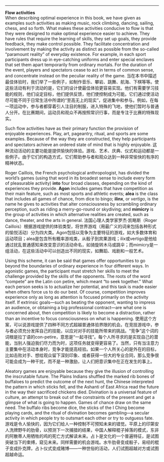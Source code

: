  - - - - 
**Flow activities**  
When describing optimal experience in this book, we have given as examples such activities as making music, rock climbing, dancing, sailing, chess, and so forth. What makes these activities conducive to flow is that they were designed to make optimal experience easier to achieve. They have rules that require the learning of skills, they set up goals, they provide feedback, they make control possible. They facilitate concentration and involvement by making the activity as distinct as possible from the so-called “paramount reality” of everyday existence. For example, in each sport participants dress up in eye-catching uniforms and enter special enclaves that set them apart temporarily from ordinary mortals. For the duration of the event, players and spectators cease to act in terms of common sense, and concentrate instead on the peculiar reality of the game.
当在本书中描述最佳体验时，我们举了一些例子，如制作音乐、攀岩、跳舞、航海、下棋等等。使这些活动有利于流动的是，它们的设计使最佳体验更容易实现。他们有需要学习技能的规则，他们设定目标，他们提供反馈，他们使控制成为可能。它们通过使活动尽可能不同于日常生活中所谓的“至高无上的现实”，促进集中和参与。例如，在每一项运动中，参与者都穿着引人注目的制服，进入特殊的飞地，使他们暂时与普通人分开。在比赛期间，运动员和观众不再按照常识行事，而是专注于比赛的特殊现实。

Such flow activities have as their primary function the provision of enjoyable experiences. Play, art, pageantry, ritual, and sports are some examples. Because of the way they are constructed, they help participants and spectators achieve an ordered state of mind that is highly enjoyable.
这种流动活动的主要功能是提供愉快的体验。游戏、艺术、庆典、仪式和运动都是一些例子。由于它们的构造方式，它们帮助参与者和观众达到一种非常愉快的有序的精神状态。

Roger Caillois, the French psychological anthropologist, has divided the world’s games (using that word in its broadest sense to include every form of pleasurable activity) **into** four broad classes, depending on the kind of experiences they provide. **Agon** includes games that have competition as their main feature, such as most sports and athletic events; **alea** is the class that includes all games of chance, from dice to bingo; **ilinx**, or *vertigo*, is the name he gives to activities that alter consciousness by scrambling ordinary perception, such as riding a merry-go-round or skydiving; and **mimicry** is the group of activities in which alternative realities are created, such as dance, theater, and the arts in general.
法国心理人类学家罗杰·凯略斯（Roger Caillois）根据游戏提供的体验类型，将世界游戏（用最广义的词来包括各种形式的愉悦活动）分为四大类。Agon包括以竞争为主要特征的游戏，如大多数体育和运动项目；alea是包含所有概率游戏类，从骰子到宾果游戏；ilix或vertigo是他给通过扰乱普通感知来改变意识的活动命名，如骑旋转木马或跳伞；而mimicry是一组活动，在这些活动中可以创造出不同的现实，如舞蹈、戏剧和一般艺术。


Using this scheme, it can be said that games offer opportunities to go beyond the boundaries of ordinary experience in four different ways. In agonistic games, the participant must stretch her skills to meet the challenge provided by the skills of the opponents. The roots of the word “compete” are the Latin con petire, which meant “to seek together.” What each person seeks is to actualize her potential, and this task is made easier when others force us to do our best. Of course, competition improves experience only as long as attention is focused primarily on the activity itself. If extrinsic goals—such as beating the opponent, wanting to impress an audience, or obtaining a big professional contract—are what one is concerned about, then competition is likely to become a distraction, rather than an incentive to focus consciousness on what is happening.
使用这个方案，可以说游戏提供了四种不同方式超越普通体验界限的机会。在竞技游戏中，参与者必须充分发挥自己的技能，以应对对手的技能所带来的挑战。“竞争”这个词的词根是拉丁语的con-petire，意思是“一起寻找”。每个人所寻求的是实现自己的潜能，当别人强迫我们尽力而为时，这项任务就变得更容易了。当然，只有当注意力主要集中在活动本身时，竞争才能提高经验。如果一个人所关心的是外在的目标，比如击败对手、想给观众留下深刻印象、或者获得一份大的专业合同，那么竞争很可能会成为一种干扰，而不是一种激励，让人们把意识集中在正在发生的事上。

Aleatory games are enjoyable because they give the illusion of controlling the inscrutable future. The Plains Indians shuffled the marked rib bones of buffaloes to predict the outcome of the next hunt, the Chinese interpreted the pattern in which sticks fell, and the Ashanti of East Africa read the future in the way their sacrificed chickens died. Divination is a universal feature of culture, an attempt to break out of the constraints of the present and get a glimpse of what is going to happen. Games of chance draw on the same need. The buffalo ribs become dice, the sticks of the I Ching become playing cards, and the ritual of divination becomes gambling—a secular activity in which people try to outsmart each other or try to outguess fate.
游戏是令人愉快的，因为它们给人一种控制不可预知未来的错觉。平原上的印第安人洗牌野牛的肋骨，以预测下一次捕猎的结果，中国人解释棍子掉落的模式，东非的阿散蒂人用牺牲的鸡的死亡方式解读未来。占卜是文化的一个普遍特征，是试图突破当下的束缚，窥见未来。同样需要的机会游戏。水牛肋骨变成骰子，易经的棍子变成扑克牌，占卜仪式变成赌博——一种世俗的活动，人们试图超越对方或试图超越命运。
